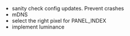 * sanity check config updates. Prevent crashes
* mDNS
* select the right pixel for PANEL_INDEX
* implement luminance

